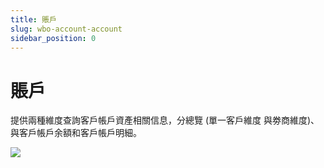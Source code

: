 ```yaml
---
title: 賬戶
slug: wbo-account-account
sidebar_position: 0
---
```



# 賬戶

提供兩種維度查詢客戶帳戶資產相關信息，分總覽 (單一客戶維度 與劵商維度)、與客戶帳戶余額和客戶帳戶明細。

<img src="/assets/CSgubSrTmoAMOvx0sQjcx7Mynmf.jpeg" src-width="1915" src-height="1134" align="center"/>


